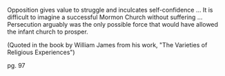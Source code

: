 
Opposition gives value to struggle and inculcates self-confidence … It is difficult to imagine a successful Mormon Church without suffering … Persecution arguably was the only possible force that would have allowed the infant church to prosper. 

(Quoted in the book by William James from his work, "The Varieties of Religious Experiences")

pg. 97
